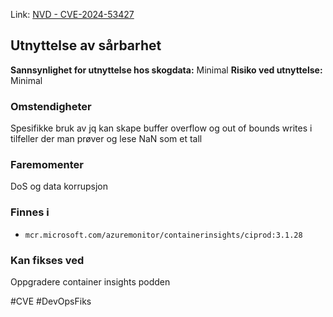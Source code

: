 Link: [NVD - CVE-2024-53427](https://nvd.nist.gov/vuln/detail/CVE-2024-53427)


## Utnyttelse av sårbarhet

**Sannsynlighet for utnyttelse hos skogdata:** Minimal
**Risiko ved utnyttelse:** Minimal
### Omstendigheter
Spesifikke bruk av jq kan skape buffer overflow og out of bounds writes i tilfeller der man prøver og lese NaN som et tall
### Faremomenter
DoS og data korrupsjon

### Finnes i
- `mcr.microsoft.com/azuremonitor/containerinsights/ciprod:3.1.28`

### Kan fikses ved
Oppgradere container insights podden

#CVE #DevOpsFiks 